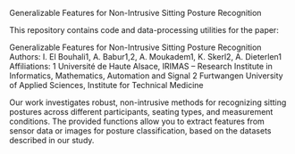 Generalizable Features for Non-Intrusive Sitting Posture Recognition

This repository contains code and data-processing utilities for the paper:

Generalizable Features for Non-Intrusive Sitting Posture Recognition
Authors: 	I. El Bouhali1, A. Babur1,2, A. Moukadem1, K. Skerl2, A. Dieterlen1
Affiliations: 	1 Université de Haute Alsace, IRIMAS – Research Institute in Informatics, Mathematics, Automation and Signal
2 Furtwangen University of Applied Sciences, Institute for Technical Medicine 


Our work investigates robust, non-intrusive methods for recognizing sitting postures across different participants, seating types, and measurement conditions. The provided functions allow you to extract features from sensor data or images for posture classification, based on the datasets described in our study.

